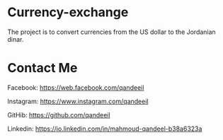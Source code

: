 # Currency-exchange
The project is to convert currencies from the US dollar to the Jordanian dinar.

# Contact Me

Facebook: https://web.facebook.com/qandeeil

Instagram: https://www.instagram.com/qandeeil

GitHib: https://github.com/qandeeil

Linkedin: https://jo.linkedin.com/in/mahmoud-qandeel-b38a6323a
